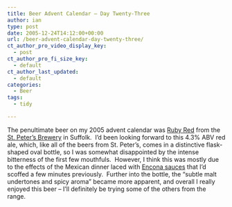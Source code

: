 ```yaml
---
title: Beer Advent Calendar – Day Twenty-Three
author: ian
type: post
date: 2005-12-24T14:12:00+00:00
url: /beer-advent-calendar-day-twenty-three/
ct_author_pro_video_display_key:
  - post
ct_author_pro_fi_size_key:
  - default
ct_author_last_updated:
  - default
categories:
  - Beer
tags:
  - tidy

---
```

The penultimate beer on my 2005 advent calendar was [Ruby Red][1] from the [St. Peter&#8217;s Brewery][2] in Suffolk.  I&#8217;d been looking forward to this 4.3% ABV red ale, which, like all of the beers from St. Peter&#8217;s, comes in a distinctive flask-shaped oval bottle, so I was somewhat disappointed by the intense bitterness of the first few mouthfuls.  However, I think this was mostly due to the effects of the Mexican dinner laced with [Encona sauces][3] that I&#8217;d scoffed a few minutes previously.  Further into the bottle, the &#8220;subtle malt undertones and spicy aroma&#8221; became more apparent, and overall I really enjoyed this beer &#8211; I&#8217;ll definitely be trying some of the others from the range.

 [1]: http://www.stpetersbrewery.co.uk/range/prod_detail.asp?CatID=1&Code=RUCASE
 [2]: http://www.stpetersbrewery.co.uk/
 [3]: http://www.enconasauces.co.uk